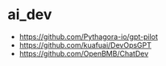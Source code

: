# ai_dev
- https://github.com/Pythagora-io/gpt-pilot
- https://github.com/kuafuai/DevOpsGPT
- https://github.com/OpenBMB/ChatDev
